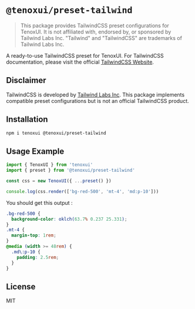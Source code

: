 # `@tenoxui/preset-tailwind`

> This package provides TailwindCSS preset configurations for TenoxUI. It is not affiliated with, endorsed by, or sponsored by Tailwind Labs Inc. "Tailwind" and "TailwindCSS" are trademarks of Tailwind Labs Inc.

A ready-to-use TailwindCSS preset for TenoxUI. For TailwindCSS documentation, please visit the official [TailwindCSS Website](https://tailwindcss.com).

## Disclaimer

TailwindCSS is developed by [Tailwind Labs Inc](https://tailwindcss.com). This package implements compatible preset configurations but is not an official TailwindCSS product.

## Installation

```bash
npm i tenoxui @tenoxui/preset-tailwind
```

## Usage Example

```javascript
import { TenoxUI } from 'tenoxui'
import { preset } from '@tenoxui/preset-tailwind'

const css = new TenoxUI({ ...preset() })

console.log(css.render(['bg-red-500', 'mt-4', 'md:p-10']))
```

You should get this output :

```css
.bg-red-500 {
  background-color: oklch(63.7% 0.237 25.331);
}
.mt-4 {
  margin-top: 1rem;
}
@media (width >= 48rem) {
  .md\:p-10 {
    padding: 2.5rem;
  }
}
```

## License

MIT
